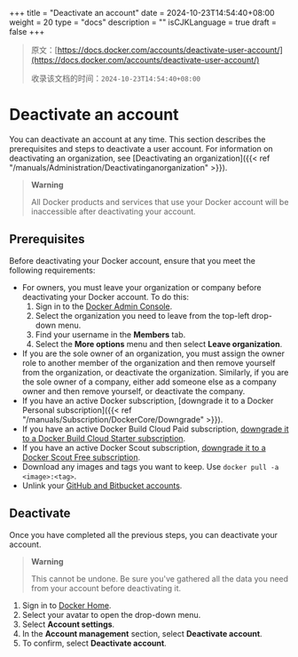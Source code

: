 +++
title = "Deactivate an account"
date = 2024-10-23T14:54:40+08:00
weight = 20
type = "docs"
description = ""
isCJKLanguage = true
draft = false
+++

> 原文：[https://docs.docker.com/accounts/deactivate-user-account/](https://docs.docker.com/accounts/deactivate-user-account/)
>
> 收录该文档的时间：`2024-10-23T14:54:40+08:00`

# Deactivate an account

You can deactivate an account at any time. This section describes the prerequisites and steps to deactivate a user account. For information on deactivating an organization, see [Deactivating an organization]({{< ref "/manuals/Administration/Deactivatinganorganization" >}}).

> **Warning**
>
> 
>
> All Docker products and services that use your Docker account will be inaccessible after deactivating your account.

## Prerequisites

Before deactivating your Docker account, ensure that you meet the following requirements:

- For owners, you must leave your organization or company before deactivating your Docker account. To do this:
  1. Sign in to the [Docker Admin Console](https://app.docker.com/admin).
  2. Select the organization you need to leave from the top-left drop-down menu.
  3. Find your username in the **Members** tab.
  4. Select the **More options** menu and then select **Leave organization**.
- If you are the sole owner of an organization, you must assign the owner role to another member of the organization and then remove yourself from the organization, or deactivate the organization. Similarly, if you are the sole owner of a company, either add someone else as a company owner and then remove yourself, or deactivate the company.
- If you have an active Docker subscription, [downgrade it to a Docker Personal subscription]({{< ref "/manuals/Subscription/DockerCore/Downgrade" >}}).
- If you have an active Docker Build Cloud Paid subscription, [downgrade it to a Docker Build Cloud Starter subscription](https://docs.docker.com/billing/build-billing/#downgrade-your-subscription).
- If you have an active Docker Scout subscription, [downgrade it to a Docker Scout Free subscription](https://docs.docker.com/billing/scout-billing/#downgrade-your-subscription).
- Download any images and tags you want to keep. Use `docker pull -a <image>:<tag>`.
- Unlink your [GitHub and Bitbucket accounts](https://docs.docker.com/docker-hub/builds/link-source/#unlink-a-github-user-account).

## Deactivate

Once you have completed all the previous steps, you can deactivate your account.

> **Warning**
>
> 
>
> This cannot be undone. Be sure you've gathered all the data you need from your account before deactivating it.

1. Sign in to [Docker Home](https://app.docker.com/login).
2. Select your avatar to open the drop-down menu.
3. Select **Account settings**.
4. In the **Account management** section, select **Deactivate account**.
5. To confirm, select **Deactivate account**.
